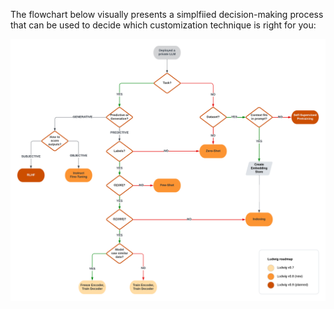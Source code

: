 The flowchart below visually presents a simplfiied decision-making process that can be used to decide which customization technique is right for you:

![img](../../images/llm-flowchart.png)
